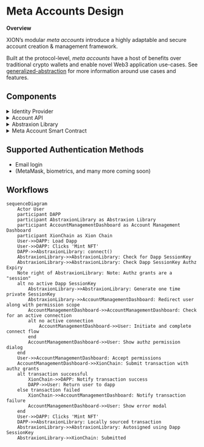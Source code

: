 # Meta Accounts Design

**Overview**

XION’s modular _meta accounts_ introduce a highly adaptable and secure account creation & management framework.

Built at the protocol-level, _meta accounts_ have a host of benefits over traditional crypto wallets and enable novel Web3 application use-cases. See [generalized-abstraction](../../../learn/learn-about-xion/generalized-abstraction/ "mention") for more information around use cases and features.

## Components

<details>

<summary>Identity Provider</summary>

In the case of social login a trusted Identity provider must be used to handle the confirmation of identity, in this case [Stytch](https://stytch.com/) is being used.

</details>

<details>

<summary>Account API</summary>

A set of services used to assist and sponsor new meta account creation.&#x20;

See the [repo](https://github.com/burnt-labs/account-abstraction-api)

</details>

<details>

<summary>Abstraxion Library</summary>

This graz-based frontend library aids in integration with your react front end.

See the [repo](https://github.com/burnt-labs/abstraxion)

</details>

<details>

<summary>Meta Account Smart Contract</summary>

This contract along with a custom XION module represent the core of the meta account functionality.

See the [repo](https://github.com/burnt-labs/contracts)

</details>

## Supported Authentication Methods

* Email login
* (MetaMask, biometrics, and many more coming soon)

## Workflows



```mermaid
sequenceDiagram
    Actor User
    participant DAPP
    participant AbstraxionLibrary as Abstraxion Library
    participant AccountManagementDashboard as Account Management Dashboard
    participant XionChain as Xion Chain
    User->>DAPP: Load Dapp
    User->>DAPP: Clicks 'Mint NFT'
    DAPP->>AbstraxionLibrary: connect()
    AbstraxionLibrary->>AbstraxionLibrary: Check for Dapp SessionKey 
    AbstraxionLibrary->>AbstraxionLibrary: Check Dapp SessionKey Authz Expiry
    Note right of AbstraxionLibrary: Note: Authz grants are a "session"
    alt no active Dapp SessionKey
        AbstraxionLibrary->>AbstraxionLibrary: Generate one time private SessionKey
        AbstraxionLibrary->>AccountManagementDashboard: Redirect user along with permission scope 
        AccountManagementDashboard->>AccountManagementDashboard: Check for an active connection
        alt no active connection
            AccountManagementDashboard->>User: Initiate and complete connect flow
        end
        AccountManagementDashboard->>User: Show authz permission dialog
    end
    User->>AccountManagementDashboard: Accept permissions
    AccountManagementDashboard->>XionChain: Submit transaction with authz grants
    alt transaction successful
        XionChain->>DAPP: Notify transaction success
        DAPP->>User: Return user to dapp
    else transaction failed
        XionChain->>AccountManagementDashboard: Notify transaction failure
        AccountManagementDashboard->>User: Show error modal
    end
    User->>DAPP: Clicks 'Mint NFT'
    DAPP->>AbstraxionLibrary: Locally sourced transaction
    AbstraxionLibrary->>AbstraxionLibrary: Autosigned using Dapp SessionKey 
    AbstraxionLibrary->>XionChain: Submitted 
```




